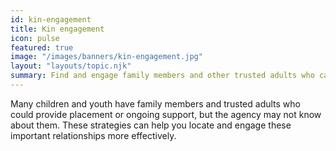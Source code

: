 ```yaml
---
id: kin-engagement
title: Kin engagement
icon: pulse
featured: true
image: "/images/banners/kin-engagement.jpg"
layout: "layouts/topic.njk"
summary: Find and engage family members and other trusted adults who can care for children and youth or provide ongoing support.
---
```


Many children and youth have family members and trusted adults who could provide placement or ongoing support, but the agency may not know about them. These strategies can help you locate and engage these important relationships more effectively.